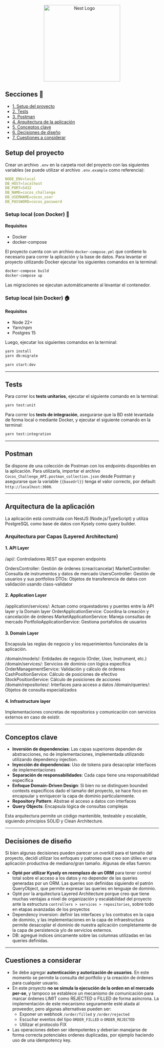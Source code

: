 <p align="center">
  <a href="http://nestjs.com/" target="blank"><img src="https://cdn.prod.website-files.com/62e443aeb2cdfb6f2b0306a5/65cd2448467950674f70e3db_cocosLogos%20p%20caso%20de%20exito.png" width="250" alt="Nest Logo" /></a>
</p>
  
## Secciones 📘

- [1. Setup del proyecto](#setup-del-proyecto)
- [2. Tests](#tests)
- [3. Postman](#postman)
- [4. Arquitectura de la aplicación](#arquitectura-de-la-aplicación)
- [5. Conceptos clave](#conceptos-clave)
- [6. Decisiones de diseño](#decisiones-de-diseño)
- [7. Cuestiones a considerar](#cuestiones-a-considerar)

## Setup del proyecto

Crear un archivo `.env` en la carpeta root del proyecto con las siguientes variables (se puede utilizar el archivo `.env.example` como referencia):

```yaml
NODE_ENV=local
DB_HOST=localhost
DB_PORT=5432
DB_NAME=cocos_challenge
DB_USERNAME=cocos_user
DB_PASSWORD=cocos_password
```

### Setup local (con Docker) 🐳
#### Requisitos
- Docker
- docker-compose

El proyecto cuenta con un archivo `docker-compose.yml` que contiene lo necesario para correr la aplicación y la base de datos. Para levantar el proyecto utilizando Docker ejecutar los siguientes comandos en la terminal:

```bash
docker-compose build
docker-compose up
```

Las migraciones se ejecutan automáticamente al levantar el contenedor.

### Setup local (sin Docker) 🏠
#### Requisitos
- Node 22+
- Yarn/npm
- Postgres 15

Luego, ejecutar los siguientes comandos en la terminal:

```bash
yarn install
yarn db:migrate

yarn start:dev
```

----------

## Tests

Para correr los **tests unitarios**, ejecutar el siguiente comando en la terminal:

```bash
yarn test:unit
```

Para correr los **tests de integración**, asegurarse que la BD esté levantada de forma local o mediante Docker, y ejecutar el siguiente comando en la terminal:

```bash
yarn test:integration
```

----------
## Postman

Se dispone de una colección de Postman con los endpoints disponibles en la aplicación. Para utilizarla, importar el archivo `Cocos_Challenge_API.postman_collection.json` desde Postman y asegurarse que la variable `{{baseUrl}}` tenga el valor correcto, por default: `http://localhost:3000`.

----------

## Arquitectura de la aplicación

La aplicación está construida con NestJS (Node.js/TypeScript) y utiliza PostgreSQL como base de datos con Kysely como query builder.

### Arquitectura por Capas (Layered Architecture)

#### 1. API Layer
/api/: Controladores REST que exponen endpoints

OrdersController: Gestión de órdenes (crear/cancelar)
MarketController: Consulta de instrumentos y datos de mercado
UsersController: Gestión de usuarios y sus portfolios
DTOs: Objetos de transferencia de datos con validación usando class-validator

#### 2. Application Layer
/application/services/: Actuan como orquestadores y puentes entre la API layer y la Domain layer
OrderApplicationService: Coordina la creación y cancelación de órdenes
MarketApplicationService: Maneja consultas de mercado
PortfolioApplicationService: Gestiona portafolios de usuarios

#### 3. Domain Layer

Encapsula las reglas de negocio y los requerimientos funcionales de la aplicación.

/domain/models/: Entidades de negocio (Order, User, Instrument, etc.)
/domain/services/: Servicios de dominio con lógica específica
OrderManagementService: Validación y cálculo de órdenes
CashPositionService: Cálculo de posiciones de efectivo
StockPositionService: Cálculo de posiciones de acciones
/domain/repositories/: Interfaces para acceso a datos
/domain/queries/: Objetos de consulta especializados

#### 4. Infrastructure layer 

Implementaciones concretas de repositorios y comunicación con servicios externos en caso de existir. 

-----------

## Conceptos clave

- **Inversión de dependencias**: Las capas superiores dependen de abstracciones, no de implementaciones, implementada utilizando utilizando dependency injection.
- **Inyección de dependencias**: Uso de tokens para desacoplar interfaces de implementaciones
- **Separación de responsabilidades**: Cada capa tiene una responsabilidad específica
- **Enfoque Domain-Driven Design**: Si bien no se distinguen bounded contexts específicos dado el tamaño del proyecto, se hace foco en encapsular y enriquecer la capa de dominio particularmente.
- **Repository Pattern**: Abstrae el acceso a datos con interfaces
- **Query Objects**: Encapsula lógica de consultas complejas

Esta arquitectura permite un código mantenible, testeable y escalable, siguiendo principios SOLID y Clean Architecture.

-----------

## Decisiones de diseño

Si bien algunas decisiones pueden parecer un overkill para el tamaño del proyecto, decidí utilizar los enfoques y patrones que creo son útiles en una aplicación productiva de mediano/gran tamaño. Algunas de ellas fueron:

- **Opté por utilizar Kysely en reemplazo de un ORM** para tener control total sobre el acceso a los datos y no depender de las queries generadas por un ORM. Las queries son definidas siguiendo el patrón QueryObject, que permite expresar las queries en lenguaje de dominio.
- Opté por la arquitectura Layered Architecture porque creo que tiene muchas ventajas a nivel de organización y escalabilidad del proyecto ante la estructura `controllers > services > repositories`, sobre todo en etapas avanzadas de los proyectos
- Dependency inversion: definir las interfaces y los contratos en la capa de dominio, y las implementaciones en la capa de infraestructura permite desacoplar el dominio de nuestra aplicación completamente de la capa de persistencia y/o de servicios externos.
- DB: agregué índices únicamente sobre las columnas utilizadas en las queries definidas.

------------

## Cuestiones a considerar

- Se debe agregar **autenticación y autorización de usuarios**. En este momento se permite la consulta del portfolio y la creación de órdenes para cualquier usuario.
- En este proyecto **no se simula la ejecución de la orden en el mercado per-se**, y tampoco se establece un mecanismo de comunicación para marcar órdenes LIMIT como REJECTED o FILLED de forma asíncrona. La implementación de este mecanismo seguramente esté atada al proveedor, pero algunas alternativas pueden ser:
    - Exponer un webhook `/order/filled` y `/order/rejected`
    - Escuchar eventos del tipo `ORDER_FILLED` o `ORDER_REJECTED`
    - Utilizar el protocolo FIX
- Las operaciones deben ser idempotentes y deberían manejarse de forma correcta potenciales ordenes duplicadas, por ejemplo haciendo uso de una idempotency key.
